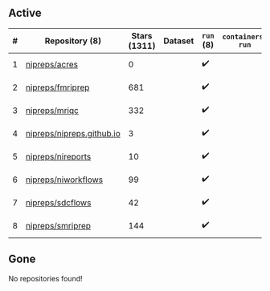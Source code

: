 ## Active
| # | Repository (8) | Stars (1311) | Dataset | `run` (8) | `containers-run` | Last Modified |
| --- | --- | --- | --- | --- | --- | --- |
| 1 | [nipreps/acres](https://github.com/nipreps/acres) | 0 |  | :heavy_check_mark: |  | 2025-06-18 11:37:23+00:00 |
| 2 | [nipreps/fmriprep](https://github.com/nipreps/fmriprep) | 681 |  | :heavy_check_mark: |  | 2025-07-23 14:37:55+00:00 |
| 3 | [nipreps/mriqc](https://github.com/nipreps/mriqc) | 332 |  | :heavy_check_mark: |  | 2025-06-04 12:23:07+00:00 |
| 4 | [nipreps/nipreps.github.io](https://github.com/nipreps/nipreps.github.io) | 3 |  | :heavy_check_mark: |  | 2025-07-28 03:04:53+00:00 |
| 5 | [nipreps/nireports](https://github.com/nipreps/nireports) | 10 |  | :heavy_check_mark: |  | 2025-07-28 23:29:41+00:00 |
| 6 | [nipreps/niworkflows](https://github.com/nipreps/niworkflows) | 99 |  | :heavy_check_mark: |  | 2025-07-25 12:36:42+00:00 |
| 7 | [nipreps/sdcflows](https://github.com/nipreps/sdcflows) | 42 |  | :heavy_check_mark: |  | 2025-06-19 15:50:47+00:00 |
| 8 | [nipreps/smriprep](https://github.com/nipreps/smriprep) | 144 |  | :heavy_check_mark: |  | 2025-06-11 00:33:34+00:00 |

## Gone
No repositories found!
